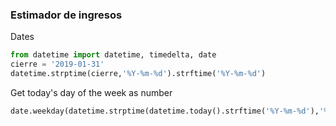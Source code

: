 ### Estimador de ingresos

Dates 
```python
from datetime import datetime, timedelta, date
cierre = '2019-01-31'
datetime.strptime(cierre,'%Y-%m-%d').strftime('%Y-%m-%d')
```
Get today's day of the week as number 
```python
date.weekday(datetime.strptime(datetime.today().strftime('%Y-%m-%d'),'%Y-%m-%d'))
```
